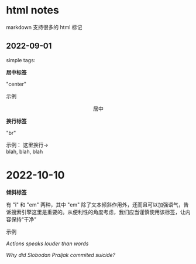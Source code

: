 # html notes
markdown 支持很多的 html 标记

## 2022-09-01
simple tags:

**居中标签**

"center"

示例
<center>
居中
</center>

**换行标签**

"br"

示例： 这里换行→<br>blah, blah, blah

# 2022-10-10

**倾斜标签**

有 "i" 和 "em" 两种，其中 "em" 除了文本倾斜作用外，还而且可以加强语气，告诉搜索引擎这里是重要的。从便利性的角度考虑，我们应当谨慎使用该标签，让内容保持“干净”

示例

<i>Actions speaks louder than words</i>

<em>Why did Slobodan Praljak commited suicide?</em>
